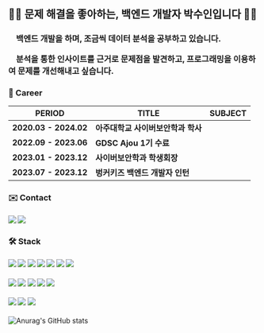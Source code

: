 <h2> 🕵️‍♀️ 문제 해결을 좋아하는, 백엔드 개발자 박수인입니다 🕵️‍♀️</h2>

<h3>&nbsp; &nbsp; 백엔드 개발을 하며, 조금씩 데이터 분석을 공부하고 있습니다.
  
&nbsp; &nbsp; 분석을 통한 인사이트를 근거로 문제점을 발견하고, 프로그래밍을 이용하여 문제를 개선해내고 싶습니다. </h3> 


<h3> 🏢 Career </h3>

| PERIOD | TITLE | SUBJECT |
| ------- | ------- | ------- | 
| **2020.03 - 2024.02** | **아주대학교 사이버보안학과 학사** |  |
| **2022.09 - 2023.06** | **GDSC Ajou 1기 수료** |  |
| **2023.01 - 2023.12** | **사이버보안학과 학생회장** |  |
| **2023.07 - 2023.12** | **벙커키즈 백엔드 개발자 인턴** |  |

<h3><b> ✉️ Contact </b></h3> 
<h4><a href="mailto:tndls30261@gmail.com"><img src="https://img.shields.io/badge/Gmail-d14836?style=flat-square&logo=Gmail&logoColor=white&link=tndls30261@gmail.com"/></a> <a href="[https://www.linkedin.com/in/cowkite/](https://www.linkedin.com/in/%EC%88%98%EC%9D%B8-%EB%B0%95-949180286/)" target="_blank"><img src="https://img.shields.io/badge/SuinPark-0A66C2?style=flat-square&logo=Linkedin&logoColor=white"/></a></h4> 

<h3><b>🛠 Stack </b></h3>
<h4><img src="https://img.shields.io/badge/C-A8B9CC?style=flat-square&logo=C&logoColor=white"/> <img src="https://img.shields.io/badge/C++-00599C?style=flat-square&logo=C%2B%2B&logoColor=white"/> <img src="https://img.shields.io/badge/Go-00ADD8?style=flat-square&logo=Go&logoColor=white"/> <img src="https://img.shields.io/badge/java-007396?style=flat-square&logo=java&logoColor=white"/> <img src="https://img.shields.io/badge/JavaScript-F7DF1E?style=flat-square&logo=javascript&logoColor=black"/> <img src="https://img.shields.io/badge/Python-3776AB?style=flat-square&logo=Python&logoColor=white"/> <img src="https://img.shields.io/badge/Typescript-3178C6?style=flat-square&logo=Typescript&logoColor=white"/></h4>

<h4><img src="https://img.shields.io/badge/django-092E20?style=flat-square&logo=django&logoColor=white"/> <img src="https://img.shields.io/badge/Node.js-339933?style=flat-square&logo=Node.js&logoColor=white"/> <img src="https://img.shields.io/badge/Express-000000?style=flat-square&logo=Express&logoColor=white"/>
 <img src="https://img.shields.io/badge/Spring-6DB33F?style=flat-square&logo=Spring&logoColor=white"/> <img src="https://img.shields.io/badge/NestJS-E0234E?style=flat-square&logo=NestJs&logoColor=white"/></h4>

<h4><img src="https://img.shields.io/badge/MySQL-4479A1?style=flat-square&logo=MySQL&logoColor=white"/> <img src="https://img.shields.io/badge/Firebase-FFCA28?style=flat-square&logo=firebase&logoColor=black"/> <img src="https://img.shields.io/badge/MongoDB-47A248?style=flat-square&logo=MongoDB&logoColor=white"/></h4>

![Anurag's GitHub stats](https://github-readme-stats.vercel.app/api?username=tndls2&show_icons=true&theme=radical)
